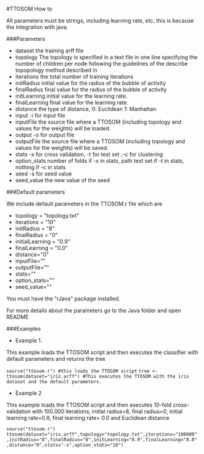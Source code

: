#TTOSOM How to

All parameters must be strings, including learning rate, etc. this is because the integration with java.

###Parameters

* dataset the training arff file 
* topology The topology is specified in a text file in one line specifying the number of children per node following the guidelines of the describe topopology method described in
* iterations the total number of training iterations
* initRadius initial value for the radius of the bubble of activity
* finalRadius final value for the radius of the bubble of activity
* initLearning initial value for the learning rate.
* finalLearning final value for the learning rate.
* distance the type of distance, 0: Euclidean 1: Manhattan
* input -i for input file
* inputFile the source file where a TTOSOM (including topology and values for the weights) will be loaded.
* output -o for output file
* outputFile the source file where a TTOSOM (including topology and values for the weights) will be saved.
* stats -x for cross validation, -t for test set ,-c for clustering
* option_stats number of folds if -x in stats, path test set if -t in stats, nothing if -c in stats
* seed -s for seed value
* seed_value the new value of the seed


###Default parameters 

We include default parameters in the TTOSOM.r file which are 

* topology = "topology.txt"
* iterations = "10"
* initRadius = "8"
* finalRadius = "0"
* initialLearning = "0.9"
* finalLearning = "0.0"
* distance="0"
* inputFile=""
* outputFile=""
* stats=""
* option_stats=""
* seed_value=""

You must have the "rJava" package installed.

For more details about the parameters go to the Java folder and open README

###Examples

* Example 1.

This example loads the TTOSOM script and then executes the classifier with default parameters and returns the tree

`source("ttosom.r") #this loads the TTOSOM script`
`tree <- ttosom(dataset="iris.arff") #This executes the TTOSOM with the iris dataset and the default parameters.`


* Example 2

This example loads the TTOSOM script and then executes 10-fold cross-validation with 100.000 iterations, initial radius=8, final radius=0, initial learning rate=0.9, final learning rate= 0.0 and Euclidean distance 

`source("ttosom.r")`
`ttosom(dataset="iris.arff",topology="topology.txt",iterations="100000",initRadius="8",finalRadius="0",initLearning="0.9",finalLearning="0.0",distance="0",stats="-x",option_stats="10")`
